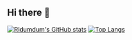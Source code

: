## Hi there 👋

[![Rldumdum's GitHub stats](https://github-readme-stats.vercel.app/api?username=rldumdum)](https://github.com/anuraghazra/github-readme-stats)
[![Top Langs](https://github-readme-stats.vercel.app/api/top-langs/?username=rldumdum)](https://github.com/anuraghazra/github-readme-stats)



<!--
**Rldumdum/rldumdum** is a ✨ _special_ ✨ repository because its `README.md` (this file) appears on your GitHub profile.

Here are some ideas to get you started:

- 🔭 I’m currently working on ...
- 🌱 I’m currently learning ...
- 👯 I’m looking to collaborate on ...
- 🤔 I’m looking for help with ...
- 💬 Ask me about ...
- 📫 How to reach me: ...
- 😄 Pronouns: ...
- ⚡ Fun fact: ...
-->
